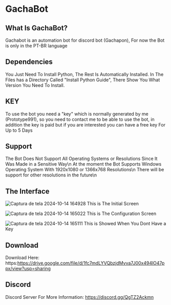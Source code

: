 # GachaBot

## What Is GachaBot?

Gachabot is an automation bot for discord bot (Gachapon),
For now the Bot is only in the PT-BR language

## Dependencies

You Just Need To Install Python, The Rest Is Automatically Installed.
In The Files has a Directory Called "Install Python Guide",
There Show You What Version You Need To Install.

## KEY

To use the bot you need a "key" which is normally generated by me (Prototype991), so you need to contact me to be able to use the bot, in addition the key is paid but if you are interested you can have a free key For Up to 5 Days

## Support

The Bot Does Not Support All Operating Systems or Resolutions Since It Was Made in a Sensitive Way\n
At the moment the Bot Supports Windows Operating System With 1920x1080 or 1366x768 Resolutions\n
There will be support for other resolutions in the future\n

## The Interface


![Captura de tela 2024-10-14 164928](https://github.com/user-attachments/assets/40157bbf-795f-4345-89bf-967660eda82c)
This is The Initial Screen

![Captura de tela 2024-10-14 165022](https://github.com/user-attachments/assets/1219395e-855d-405e-b3e5-c2e19605ed60)
This is The Configuration Screen

![Captura de tela 2024-10-14 165111](https://github.com/user-attachments/assets/f0722040-6be7-44bb-bb5d-4fac37df0e37)
This is Showed When You Dont Have a Key

## Download

Download Here:
https:https://drive.google.com/file/d/1fc7mdLYVQbzjdMvva7J00x494lO47ppx/view?usp=sharing

## Discord

Discord Server For More Information:
https://discord.gg/QgTZ2Ackmn
